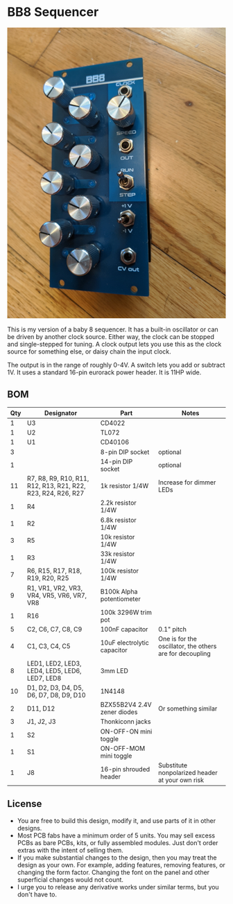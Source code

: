 # BB8 Sequencer

![](BB8.jpg)

This is my version of a baby 8 sequencer. It has a built-in oscillator or can be driven by another clock source. Either way, the clock can be stopped and single-stepped for tuning. A clock output lets you use this as the clock source for something else, or daisy chain the input clock.

The output is in the range of roughly 0-4V. A switch lets you add or subtract 1V. It uses a standard 16-pin eurorack power header. It is 11HP wide.

## BOM

| Qty | Designator | Part | Notes |
| --- | --- | ---- | ----- |
|   1 | U3 | CD4022 |
|   1 | U2 | TL072 |
|   1 | U1 | CD40106 |
|   3 |    | 8-pin DIP socket | optional
|   1 |    | 14-pin DIP socket | optional
|  11 | R7, R8, R9, R10, R11, R12, R13, R21, R22, R23, R24, R26, R27 | 1k resistor 1/4W | Increase for dimmer LEDs
|   1 | R4 | 2.2k resistor 1/4W |
|   1 | R2 | 6.8k resistor 1/4W |
|   3 | R5 | 10k resistor 1/4W |
|   1 | R3 | 33k resistor 1/4W |
|   7 | R6, R15, R17, R18, R19, R20, R25 | 100k resistor 1/4W |
|   9 | R1, VR1, VR2, VR3, VR4, VR5, VR6, VR7, VR8 | B100k Alpha potentiometer | 
|   1 | R16 | 100k 3296W trim pot |
|   5 | C2, C6, C7, C8, C9 | 100nF capacitor | 0.1" pitch
|   4 | C1, C3, C4, C5 | 10uF electrolytic capacitor | One is for the oscillator, the others are for decoupling
|   8 | LED1, LED2, LED3, LED4, LED5, LED6, LED7, LED8 | 3mm LED |
|  10 | D1, D2, D3, D4, D5, D6, D7, D8, D9, D10 | 1N4148 |
|   2 | D11, D12 | BZX55B2V4 2.4V zener diodes | Or something similar
|   3 | J1, J2, J3 | Thonkiconn jacks |
|   1 | S2 | ON-OFF-ON mini toggle |
|   1 | S1 | ON-OFF-MOM mini toggle |
|   1 | J8 | 16-pin shrouded header | Substitute nonpolarized header at your own risk

## License

* You are free to build this design, modify it, and use parts of it in other designs.
* Most PCB fabs have a minimum order of 5 units. You may sell excess PCBs as bare PCBs, kits, or fully assembled modules. Just don't order extras with the intent of selling them.
* If you make substantial changes to the design, then you may treat the design as your own. For example, adding features, removing features, or changing the form factor. Changing the font on the panel and other superficial changes would not count.
* I urge you to release any derivative works under similar terms, but you don't have to.
